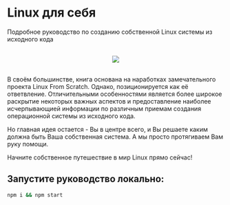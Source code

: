# Linux для себя

Подробное руководство по созданию собственной Linux системы из исходного кода


<div style="text-align:center; margin: 30px 0">
	<img src="https://lx4u.ru/assets/i/icon-256x256.png" />
</div>

В своём большинстве, книга основана на наработках замечательного проекта Linux From Scratch. Однако, позиционируется как её ответвление. Отличительными особенностями является более широкое раскрытие некоторых важных аспектов и предоставление наиболее исчерпывающией информации по различным приемам создания операционной системы из исходного кода.

Но главная идея остается - Вы в центре всего, и Вы решаете каким должна быть Ваша собственная система. А мы просто протягиваем Вам руку помощи.

Начните собственное путешествие в мир Linux прямо сейчас!

## Запустите руководство локально:

```bash
npm i && npm start
```
